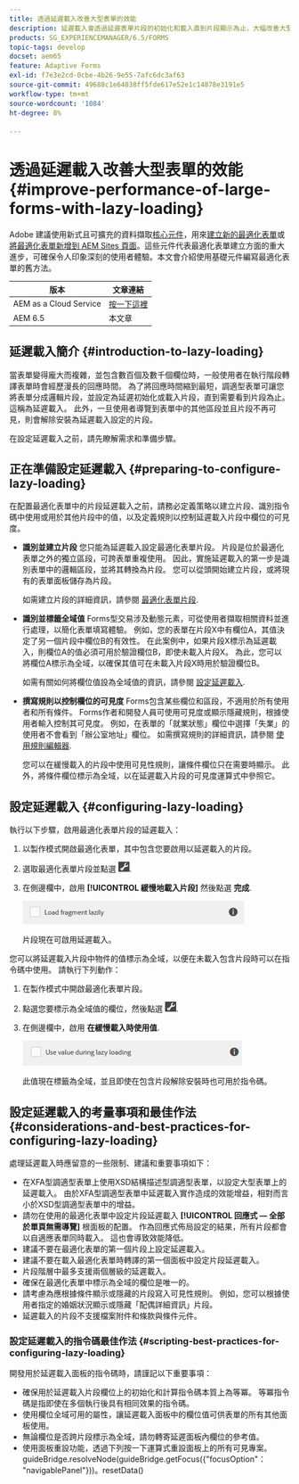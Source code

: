 ```yaml
---
title: 透過延遲載入改善大型表單的效能
description: 延遲載入會透過延遲表單片段的初始化和載入直到片段顯示為止，大幅改善大型和複雜調適型表單的效能。
products: SG_EXPERIENCEMANAGER/6.5/FORMS
topic-tags: develop
docset: aem65
feature: Adaptive Forms
exl-id: f7e3e2cd-0cbe-4b26-9e55-7afc6dc3af63
source-git-commit: 49688c1e64038ff5fde617e52e1c14878e3191e5
workflow-type: tm+mt
source-wordcount: '1084'
ht-degree: 8%

---
```


# 透過延遲載入改善大型表單的效能{#improve-performance-of-large-forms-with-lazy-loading}

<span class="preview">Adobe 建議使用新式且可擴充的資料擷取[核心元件](https://experienceleague.adobe.com/docs/experience-manager-core-components/using/adaptive-forms/introduction.html)，用來[建立新的最適化表單](/help/forms/using/create-an-adaptive-form-core-components.md)或[將最適化表單新增到 AEM Sites 頁面](/help/forms/using/create-or-add-an-adaptive-form-to-aem-sites-page.md)。這些元件代表最適化表單建立方面的重大進步，可確保令人印象深刻的使用者體驗。本文會介紹使用基礎元件編寫最適化表單的舊方法。</span>

| 版本 | 文章連結 |
| -------- | ---------------------------- |
| AEM as a Cloud Service  | [按一下這裡](https://experienceleague.adobe.com/docs/experience-manager-cloud-service/content/forms/adaptive-forms-authoring/authoring-adaptive-forms-foundation-components/create-an-adaptive-form-on-forms-cs/lazy-loading-adaptive-forms.html) |
| AEM 6.5 | 本文章 |

## 延遲載入簡介 {#introduction-to-lazy-loading}

當表單變得龐大而複雜，並包含數百個及數千個欄位時，一般使用者在執行階段轉譯表單時會經歷漫長的回應時間。 為了將回應時間縮到最短，調適型表單可讓您將表單分成邏輯片段，並設定為延遲初始化或載入片段，直到需要看到片段為止。 這稱為延遲載入。 此外，一旦使用者導覽到表單中的其他區段並且片段不再可見，則會解除安裝為延遲載入設定的片段。

在設定延遲載入之前，請先瞭解需求和準備步驟。

## 正在準備設定延遲載入 {#preparing-to-configure-lazy-loading}

在配置最適化表單中的片段延遲載入之前，請務必定義策略以建立片段、識別指令碼中使用或用於其他片段中的值，以及定義規則以控制延遲載入片段中欄位的可見度。

* **識別並建立片段**
您只能為延遲載入設定最適化表單片段。 片段是位於最適化表單之外的獨立區段，可跨表單重複使用。 因此，實施延遲載入的第一步是識別表單中的邏輯區段，並將其轉換為片段。 您可以從頭開始建立片段，或將現有的表單面板儲存為片段。

  如需建立片段的詳細資訊，請參閱 [最適化表單片段](../../forms/using/adaptive-form-fragments.md).

* **識別並標籤全域值**
Forms型交易涉及動態元素，可從使用者擷取相關資料並進行處理，以簡化表單填寫體驗。 例如，您的表單在片段X中有欄位A，其值決定了另一個片段中欄位B的有效性。 在此案例中，如果片段X標示為延遲載入，則欄位A的值必須可用於驗證欄位B，即使未載入片段X。 為此，您可以將欄位A標示為全域，以確保其值可在未載入片段X時用於驗證欄位B。

  如需有關如何將欄位值設為全域值的資訊，請參閱 [設定延遲載入](../../forms/using/lazy-loading-adaptive-forms.md#p-configuring-lazy-loading-p).

* **撰寫規則以控制欄位的可見度**
Forms包含某些欄位和區段，不適用於所有使用者和所有條件。 Forms作者和開發人員可使用可見度或顯示隱藏規則，根據使用者輸入控制其可見度。 例如，在表單的「就業狀態」欄位中選擇「失業」的使用者不會看到「辦公室地址」欄位。 如需撰寫規則的詳細資訊，請參閱 [使用規則編輯器](../../forms/using/rule-editor.md).

  您可以在緩慢載入的片段中使用可見性規則，讓條件欄位只在需要時顯示。 此外，將條件欄位標示為全域，以在延遲載入片段的可見度運算式中參照它。

## 設定延遲載入 {#configuring-lazy-loading}

執行以下步驟，啟用最適化表單片段的延遲載入：

1. 以製作模式開啟最適化表單，其中包含您要啟用以延遲載入的片段。
1. 選取最適化表單片段並點選 ![cmppr](assets/cmppr.png).
1. 在側邊欄中，啟用 **[!UICONTROL 緩慢地載入片段]** 然後點選 **完成**.

   ![啟用最適化表單片段的延遲載入](assets/lazy-loading-fragment.png)

   片段現在可啟用延遲載入。

您可以將延遲載入片段中物件的值標示為全域，以便在未載入包含片段時可以在指令碼中使用。 請執行下列動作：

1. 在製作模式中開啟最適化表單片段。
1. 點選您要標示為全域值的欄位，然後點選 ![cmppr](assets/cmppr.png).
1. 在側邊欄中，啟用 **在緩慢載入時使用值**.

   ![側欄中的延遲載入欄位](assets/enable-lazy-loading.png)

   此值現在標籤為全域，並且即使在包含片段解除安裝時也可用於指令碼。

## 設定延遲載入的考量事項和最佳作法 {#considerations-and-best-practices-for-configuring-lazy-loading}

處理延遲載入時應留意的一些限制、建議和重要事項如下：

* 在XFA型調適型表單上使用XSD結構描述型調適型表單，以設定大型表單上的延遲載入。 由於XFA型調適型表單中延遲載入實作造成的效能增益，相對而言小於XSD型調適型表單中的增益。
* 請勿在使用的最適化表單中設定片段延遲載入 **[!UICONTROL 回應式 — 全部於單頁無需導覽]** 根面板的配置。 作為回應式佈局設定的結果，所有片段都會以自適應表單同時載入。 這也會導致效能降低。
* 建議不要在最適化表單的第一個片段上設定延遲載入。
* 建議不要在載入最適化表單時轉譯的第一個面板中設定片段延遲載入。
* 片段階層中最多支援兩個層級的延遲載入。
* 確保在最適化表單中標示為全域的欄位是唯一的。
* 請考慮為應根據條件顯示或隱藏的片段寫入可見性規則。 例如，您可以根據使用者指定的婚姻狀況顯示或隱藏「配偶詳細資訊」片段。
* 延遲載入的片段不支援檔案附件和條款與條件元件。

### 設定延遲載入的指令碼最佳作法 {#scripting-best-practices-for-configuring-lazy-loading}

開發用於延遲載入面板的指令碼時，請謹記以下重要事項：

* 確保用於延遲載入片段欄位上的初始化和計算指令碼本質上為等冪。 等冪指令碼是指即使在多個執行後具有相同效果的指令碼。
* 使用欄位全域可用的屬性，讓延遲載入面板中的欄位值可供表單的所有其他面板使用。
* 無論欄位是否跨片段標示為全域，請勿轉寄延遲面板內欄位的參考值。
* 使用面板重設功能，透過下列按一下運算式重設面板上的所有可見專案。\
  guideBridge.resolveNode(guideBridge.getFocus({&quot;focusOption&quot;： &quot;navigablePanel&quot;}))。resetData()
